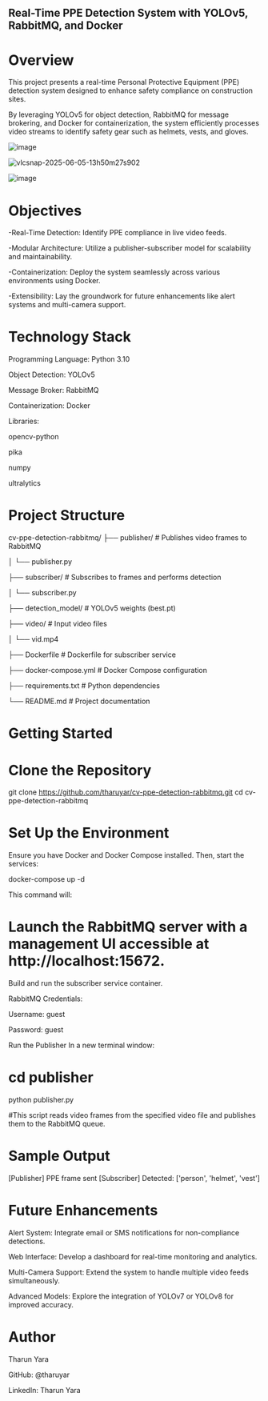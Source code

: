 ## Real-Time PPE Detection System with YOLOv5, RabbitMQ, and Docker

# Overview
This project presents a real-time Personal Protective Equipment (PPE) detection system designed to enhance safety compliance on construction sites.

By leveraging YOLOv5 for object detection, RabbitMQ for message brokering, and Docker for containerization, the system efficiently processes video streams to identify safety gear such as helmets, vests, and gloves.

![image](https://github.com/user-attachments/assets/53cb88e8-34f6-42ef-b48b-1038f3aca0ed)

![vlcsnap-2025-06-05-13h50m27s902](https://github.com/user-attachments/assets/605775ac-2ff2-4dd1-87a6-b90fc0e55eec)


![image](https://github.com/user-attachments/assets/58d6e0e4-7f91-4777-a458-fffcc213c3fe)




# Objectives

-Real-Time Detection: Identify PPE compliance in live video feeds.

-Modular Architecture: Utilize a publisher-subscriber model for scalability and maintainability.

-Containerization: Deploy the system seamlessly across various environments using Docker.

-Extensibility: Lay the groundwork for future enhancements like alert systems and multi-camera support.






# Technology Stack

Programming Language: Python 3.10

Object Detection: YOLOv5

Message Broker: RabbitMQ

Containerization: Docker

Libraries:

opencv-python

pika

numpy

ultralytics








# Project Structure

cv-ppe-detection-rabbitmq/
├── publisher/              # Publishes video frames to RabbitMQ

│   └── publisher.py

├── subscriber/             # Subscribes to frames and performs detection

│   └── subscriber.py

├── detection_model/        # YOLOv5 weights (best.pt)

├── video/                  # Input video files

│   └── vid.mp4

├── Dockerfile              # Dockerfile for subscriber service

├── docker-compose.yml      # Docker Compose configuration

├── requirements.txt        # Python dependencies

└── README.md               # Project documentation




# Getting Started

# Clone the Repository

git clone https://github.com/tharuyar/cv-ppe-detection-rabbitmq.git
cd cv-ppe-detection-rabbitmq




# Set Up the Environment

Ensure you have Docker and Docker Compose installed. Then, start the services:

docker-compose up -d


This command will:

# Launch the RabbitMQ server with a management UI accessible at http://localhost:15672.

Build and run the subscriber service container.

RabbitMQ Credentials:

Username: guest

Password: guest



Run the Publisher
In a new terminal window:



# cd publisher
python publisher.py


#This script reads video frames from the specified video file and publishes them to the RabbitMQ queue.


 # Sample Output

 [Publisher] PPE frame sent
[Subscriber] Detected: ['person', 'helmet', 'vest']





# Future Enhancements
Alert System: Integrate email or SMS notifications for non-compliance detections.

Web Interface: Develop a dashboard for real-time monitoring and analytics.

Multi-Camera Support: Extend the system to handle multiple video feeds simultaneously.

Advanced Models: Explore the integration of YOLOv7 or YOLOv8 for improved accuracy.




# Author
Tharun Yara

GitHub: @tharuyar

LinkedIn: Tharun Yara

